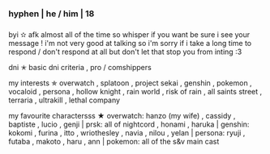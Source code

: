 ### hyphen | he / him | 18 
### 
byi ✫ afk almost all of the time so whisper if you want be sure i see your message ! i'm not very good at talking so i'm sorry if i take a long time to respond / don't respond at all but don't let that stop you from inting :3 

dni ✭ basic dni criteria , pro / comshippers

my interests ✯ overwatch , splatoon , project sekai , genshin , pokemon , vocaloid , persona , hollow knight , rain world , risk of rain , all saints street , terraria , ultrakill , lethal company

my favourite charactersss ★ overwatch: hanzo (my wife) , cassidy , baptiste , lucio , genji | prsk: all of nightcord , honami , haruka | genshin: kokomi , furina , itto , wriothesley , navia , nilou , yelan | persona: ryuji , futaba , makoto , haru , ann | pokemon: all of the s&v main cast 

<!--
**hyphenatedGastropod/hyphenatedGastropod** is a ✨ _special_ ✨ repository because its `README.md` (this file) appears on your GitHub profile.

Here are some ideas to get you started:

- 🔭 I’m currently working on ...
- 🌱 I’m currently learning ...
- 👯 I’m looking to collaborate on ...
- 🤔 I’m looking for help with ...
- 💬 Ask me about ...
- 📫 How to reach me: ...
- 😄 Pronouns: ...
- ⚡ Fun fact: ...
-->
